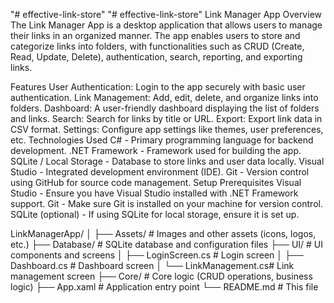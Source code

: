 "# effective-link-store" 
"# effective-link-store" 
Link Manager App
Overview
The Link Manager App is a desktop application that allows users to manage their links in an organized manner. The app enables users to store and categorize links into folders, with functionalities such as CRUD (Create, Read, Update, Delete), authentication, search, reporting, and exporting links.

Features
User Authentication: Login to the app securely with basic user authentication.
Link Management: Add, edit, delete, and organize links into folders.
Dashboard: A user-friendly dashboard displaying the list of folders and links.
Search: Search for links by title or URL.
Export: Export link data in CSV format.
Settings: Configure app settings like themes, user preferences, etc.
Technologies Used
C# - Primary programming language for backend development.
.NET Framework - Framework used for building the app.
SQLite / Local Storage - Database to store links and user data locally.
Visual Studio - Integrated development environment (IDE).
Git - Version control using GitHub for source code management.
Setup
Prerequisites
Visual Studio - Ensure you have Visual Studio installed with .NET Framework support.
Git - Make sure Git is installed on your machine for version control.
SQLite (optional) - If using SQLite for local storage, ensure it is set up.

LinkManagerApp/
│
├── Assets/              # Images and other assets (icons, logos, etc.)
├── Database/            # SQLite database and configuration files
├── UI/                  # UI components and screens
│   ├── LoginScreen.cs   # Login screen
│   ├── Dashboard.cs     # Dashboard screen
│   └── LinkManagement.cs# Link management screen
├── Core/                # Core logic (CRUD operations, business logic)
├── App.xaml             # Application entry point
└── README.md            # This file
